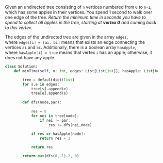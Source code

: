 Given an undirected tree consisting of `n` vertices numbered from `0` to `n-1`, which has some apples in their vertices. You spend 1 second to walk over one edge of the tree. _Return the minimum time in seconds you have to spend to collect all apples in the tree, starting at **vertex 0** and coming back to this vertex._

The edges of the undirected tree are given in the array `edges`, where `edges[i] = [ai, bi]` means that exists an edge connecting the vertices `ai` and `bi`. Additionally, there is a boolean array `hasApple`, where `hasApple[i] = true` means that vertex `i` has an apple; otherwise, it does not have any apple.

```python
class Solution:
    def minTime(self, n: int, edges: List[List[int]], hasApple: List[bool]) -> int:

        tree = defaultdict(list)
        for s,e in edges:
            tree[s].append(e)
            tree[e].append(s)
        
        def dfs(node,par):
            
            res = 0
            for nei in tree[node]:
                if nei != par:
                    res += dfs(nei,node)
            
            if res or hasApple[node]:
                return res + 2

            return res

        return max(dfs(0,-1)-2, 0)
```